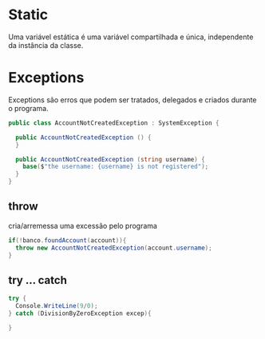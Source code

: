 # Static

Uma variável estática é uma variável compartilhada e única, independente da instância da classe.

# Exceptions

Exceptions são erros que podem ser tratados, delegados e criados durante o programa.

```c#
public class AccountNotCreatedException : SystemException {

  public AccountNotCreatedException () {
  }

  public AccountNotCreatedException (string username) {
    base($"the username: {username} is not registered");
  }
}
```

## throw 

cria/arremessa uma excessão pelo programa

```c#
if(!banco.foundAccount(account)){
  throw new AccountNotCreatedException(account.username);
}
```

## try ... catch

```c#
try {
  Console.WriteLine(9/0);
} catch (DivisionByZeroException excep){

}
```